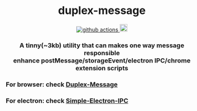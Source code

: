<h1 align="center">duplex-message</h1>
<div align="center">
  <a href="https://github.com/oe/duplex-message/actions">
    <img src="https://github.com/oe/duplex-message/actions/workflows/main.yml/badge.svg" alt="github actions">
  </a>
  <a href="#readme">
    <img src="https://badgen.net/badge/Built%20With/TypeScript/blue" alt="code with typescript" height="20">
  </a>
</div>


<h3 align="center">A tinny(~3kb) utility that can makes one way message responsible <br> 
enhance postMessage/storageEvent/electron IPC/chrome extension scripts</h3>

### For browser: check [Duplex-Message](https://github.com/oe/duplex-message/tree/main/packages/duplex-message)  
### For electron: check [Simple-Electron-IPC](https://github.com/oe/duplex-message/tree/main/packages/simple-electron-ipc)  
